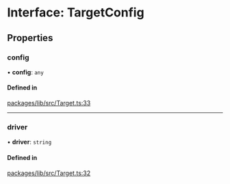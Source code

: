 # Interface: TargetConfig

## Properties

### config

• **config**: `any`

#### Defined in

[packages/lib/src/Target.ts:33](https://github.com/Knaackee/hotmig/blob/0e874e9/packages/lib/src/Target.ts#L33)

___

### driver

• **driver**: `string`

#### Defined in

[packages/lib/src/Target.ts:32](https://github.com/Knaackee/hotmig/blob/0e874e9/packages/lib/src/Target.ts#L32)
